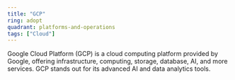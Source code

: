 ```yaml
---
title: "GCP"
ring: adopt
quadrant: platforms-and-operations
tags: ["Cloud"]
---
```


Google Cloud Platform (GCP) is a cloud computing platform provided by Google, offering infrastructure, computing, storage, database, AI, and more services. GCP stands out for its advanced AI and data analytics tools.